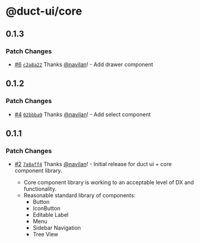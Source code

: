 # @duct-ui/core

## 0.1.3

### Patch Changes

- [#6](https://github.com/navilan/duct-ui/pull/6) [`c2a8a22`](https://github.com/navilan/duct-ui/commit/c2a8a22c09548db4d3b7f725f823a54069478071) Thanks [@navilan](https://github.com/navilan)! - Add drawer component

## 0.1.2

### Patch Changes

- [#4](https://github.com/navilan/duct-ui/pull/4) [`02bbba9`](https://github.com/navilan/duct-ui/commit/02bbba9b9ceeeb4a605b39036728f9deb8707f19) Thanks [@navilan](https://github.com/navilan)! - Add select component

## 0.1.1

### Patch Changes

- [#2](https://github.com/navilan/duct-ui/pull/2) [`7a8aff4`](https://github.com/navilan/duct-ui/commit/7a8aff4c46f27862dd713b23d59257a799e51ebc) Thanks [@navilan](https://github.com/navilan)! - Initial release for duct ui + core component library.

  - Core component library is working to an acceptable level of DX and functionality.
  - Reasonable standard library of components:
    - Button
    - IconButton
    - Editable Label
    - Menu
    - Sidebar Navigation
    - Tree View
